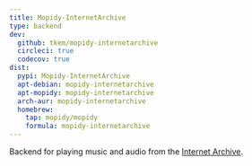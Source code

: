 ```yaml
---
title: Mopidy-InternetArchive
type: backend
dev:
  github: tkem/mopidy-internetarchive
  circleci: true
  codecov: true
dist:
  pypi: Mopidy-InternetArchive
  apt-debian: mopidy-internetarchive
  apt-mopidy: mopidy-internetarchive
  arch-aur: mopidy-internetarchive
  homebrew:
    tap: mopidy/mopidy
    formula: mopidy-internetarchive
---
```


Backend for playing music and audio from the
[Internet Archive](https://archive.org/).
